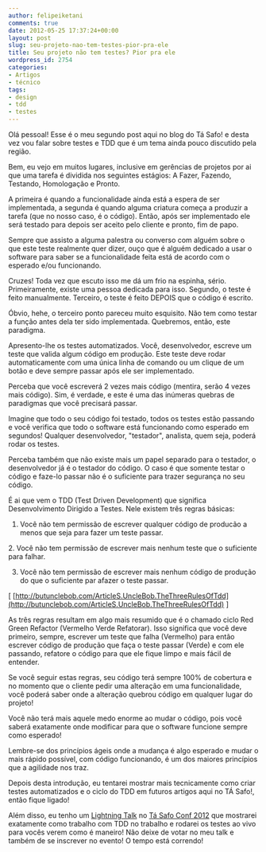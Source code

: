 ```yaml
---
author: felipeiketani
comments: true
date: 2012-05-25 17:37:24+00:00
layout: post
slug: seu-projeto-nao-tem-testes-pior-pra-ele
title: Seu projeto não tem testes? Pior pra ele
wordpress_id: 2754
categories:
- Artigos
- técnico
tags:
- design
- tdd
- testes
---
```


Olá pessoal! Esse é o meu segundo post aqui no blog do Tá Safo! e desta vez vou falar sobre testes e TDD que é um tema ainda pouco discutido pela região.

Bem, eu vejo em muitos lugares, inclusive em gerências de projetos por ai que uma tarefa é dividida nos seguintes estágios: A Fazer, Fazendo, Testando, Homologação e Pronto.

A primeira é quando a funcionalidade ainda está a espera de ser implementada, a segunda é quando alguma criatura começa a produzir a tarefa (que no nosso caso, é o código). Então, após ser implementado ele será testado para depois ser aceito pelo cliente e pronto, fim de papo.

Sempre que assisto a alguma palestra ou converso com alguém sobre o que este teste realmente quer dizer, ouço que é alguém dedicado a usar o software para saber se a funcionalidade feita está de acordo com o esperado e/ou funcionando.

Cruzes! Toda vez que escuto isso me dá um frio na espinha, sério. Primeiramente, existe uma pessoa dedicada para isso. Segundo, o teste é feito manualmente. Terceiro, o teste é feito DEPOIS que o código é escrito.

Óbvio, hehe, o terceiro ponto pareceu muito esquisito. Não tem como testar a função antes dela ter sido implementada. Quebremos, então, este paradigma.

<!-- more -->

Apresento-lhe os testes automatizados. Você, desenvolvedor, escreve um teste que valida algum código em produção. Este teste deve rodar automaticamente com uma única linha de comando ou um clique de um botão e deve sempre passar após ele ser implementado.

Perceba que você escreverá 2 vezes mais código (mentira, serão 4 vezes mais código). Sim, é verdade, e este é uma das inúmeras quebras de paradigmas que você precisará passar.

Imagine que todo o seu código foi testado, todos os testes estão passando e você verifica que todo o software está funcionando como esperado em segundos! Qualquer desenvolvedor, "testador", analista, quem seja, poderá rodar os testes.

Perceba também que não existe mais um papel separado para o testador, o desenvolvedor já é o testador do código. O caso é que somente testar o código e faze-lo passar não é o suficiente para trazer segurança no seu código.

É ai que vem o TDD (Test Driven Development) que significa Desenvolvimento Dirigido a Testes. Nele existem três regras básicas:

1. Você não tem permissão de escrever qualquer código de producão a menos que seja para fazer um teste passar.

2. Você não tem permissão de escrever mais nenhum teste que o suficiente para falhar.

3. Você não tem permissão de escrever mais nenhum código de produção do que o suficiente par afazer o teste passar.

[ [http://butunclebob.com/ArticleS.UncleBob.TheThreeRulesOfTdd](http://butunclebob.com/ArticleS.UncleBob.TheThreeRulesOfTdd) ]

As três regras resultam em algo mais resumido que é o chamado ciclo Red Green Refactor (Vermelho Verde Refatorar). Isso significa que você deve primeiro, sempre, escrever um teste que falha (Vermelho) para então escrever código de produção que faça o teste passar (Verde) e com ele passando, refatore o código para que ele fique limpo e mais fácil de entender.

Se você seguir estas regras, seu código terá sempre 100% de cobertura e no momento que o cliente pedir uma alteração em uma funcionalidade, você poderá saber onde a alteração quebrou código em qualquer lugar do projeto!

Você não terá mais aquele medo enorme ao mudar o código, pois você saberá exatamente onde modificar para que o software funcione sempre como esperado!

Lembre-se dos princípios ágeis onde a mudança é algo esperado e mudar o mais rápido possível, com código funcionando, é um dos maiores princípios que a agilidade nos traz.

Depois desta introdução, eu tentarei mostrar mais tecnicamente como criar testes automatizados e o ciclo do TDD em futuros artigos aqui no TÁ Safo!, então fique ligado!

Além disso, eu tenho um [Lightning Talk](http://call4paperz.com/events/t%C3%A1-safo-conf-lightning-talks) no [Tá Safo Conf 2012](http://tasafo.org/conf2012) que mostrarei exatamente como trabalho com TDD no trabalho e rodarei os testes ao vivo para vocês verem como é maneiro! Não deixe de votar no meu talk e também de se inscrever no evento! O tempo está correndo!
